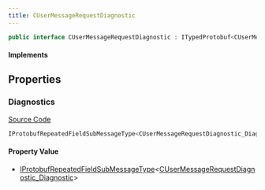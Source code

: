 ```yaml
---
title: CUserMessageRequestDiagnostic
---
```


```csharp
public interface CUserMessageRequestDiagnostic : ITypedProtobuf<CUserMessageRequestDiagnostic>, INativeHandle, INetMessage<CUserMessageRequestDiagnostic>, IDisposable
```

#### Implements

## Properties

### Diagnostics

[Source Code](https://github.com/swiftly-solution/swiftlys2/blob/main/managed/src/SwiftlyS2.Generated/Protobufs/Interfaces/CUserMessageRequestDiagnostic.cs#L18)

```csharp
IProtobufRepeatedFieldSubMessageType<CUserMessageRequestDiagnostic_Diagnostic> Diagnostics { get; }
```

#### Property Value

- [IProtobufRepeatedFieldSubMessageType](/docs/api/shared/netmessages/iprotobufrepeatedfieldsubmessagetype-1)<[CUserMessageRequestDiagnostic_Diagnostic](/docs/api/shared/protobufdefinitions/cusermessagerequestdiagnostic_diagnostic)>

